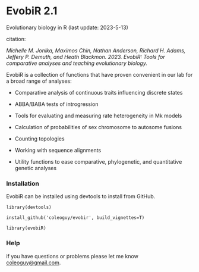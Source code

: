 EvobiR 2.1
======

Evolutionary biology in R (last update: 2023-5-13)

citation:

*Michelle M. Jonika, Maximos Chin, Nathan Anderson, Richard H. Adams, Jeffery P. Demuth, and Heath Blackmon. 2023. EvobiR: Tools for comparative analyses and teaching evolutionary biology.*

EvobiR is a collection of functions that have proven convenient in our lab for a broad range of analyses:

- Comparative analysis of continuous traits influencing discrete states

- ABBA/BABA tests of introgression

- Tools for evaluating and measuring rate heterogeneity in Mk models

- Calculation of probabilities of sex chromosome to autosome fusions

- Counting topologies

- Working with sequence alignments

- Utility functions to ease comparative, phylogenetic, and quantitative genetic analyses

### Installation

EvobiR can be installed using devtools to install from GitHub.

<code>library(devtools)</code>

<code>install_github('coleoguy/evobir', build_vignettes=T)</code>

<code>library(evobiR)</code>


### Help

if you have questions or problems please let me know
coleoguy@gmail.com.

